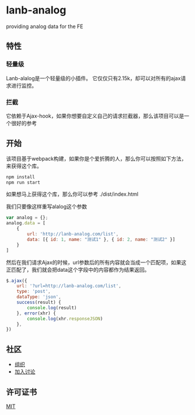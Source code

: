 # lanb-analog

providing analog data for the FE

## 特性

### 轻量级

Lanb-alalog是一个轻量级的小插件。
它仅仅只有2.15k，却可以对所有的ajax请求进行监控。

### 拦截

它依赖于Ajax-hook，如果你想要自定义自己的请求拦截器，那么该项目可以是一个很好的参考

## 开始

该项目基于webpack构建，如果你是个爱折腾的人，那么你可以按照如下方法，来获得这个库。

```sh
npm install
npm run start
```

如果想马上获得这个库，那么你可以参考 ./dist/index.html

我们只要像这样重写alalog这个参数

```javascript
var analog = {};
analog.data = [
    {
        url: 'http://lanb-analog.com/list',
        data: [{ id: 1, name: "测试1" }, { id: 2, name: "测试2" }]
    }
]

```
然后在我们请求Ajax的时候，url参数后的所有内容就会当成一个匹配项，如果这正匹配了，我们就会把data这个字段中的内容都作为结果返回。

```javascript
$.ajax({
    url: '?url=http://lanb-analog.com/list',
    type: 'post',
    dataType: 'json',
    success(result) {
        console.log(result)
    }, error(xhr) {
        console.log(xhr.responseJSON)
    },
}) 
```

## 社区

- [组织](https://github.com/lanb-code)
- [加入讨论](https://github.com/lanb-code/lanb-analog/issues)


## 许可证书

[MIT](https://github.com/lanb-code/lanb-analog/blob/master/LICENSE)

